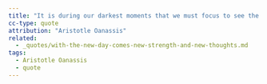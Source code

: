```yaml
---
title: "It is during our darkest moments that we must focus to see the light."
cc-type: quote
attribution: "Aristotle Oanassis"
related:
  - _quotes/with-the-new-day-comes-new-strength-and-new-thoughts.md
tags:
  - Aristotle Oanassis
  - quote
---
```

